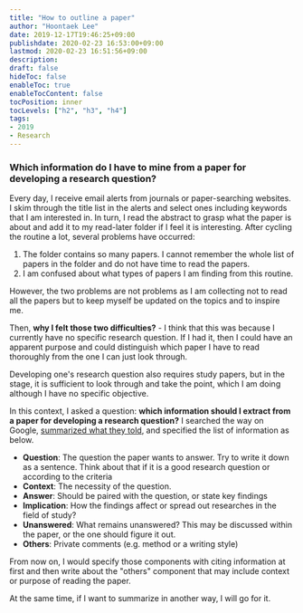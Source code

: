 ```yaml
---
title: "How to outline a paper"
author: "Hoontaek Lee"
date: 2019-12-17T19:46:25+09:00
publishdate: 2020-02-23 16:53:00+09:00
lastmod: 2020-02-23 16:51:56+09:00
description:
draft: false
hideToc: false
enableToc: true
enableTocContent: false
tocPosition: inner
tocLevels: ["h2", "h3", "h4"]
tags:
- 2019
- Research
---
```


### Which information do I have to mine from a paper for developing a research question? 

Every day, I receive email alerts from journals or paper-searching websites. I skim through the title list in the alerts and select ones including keywords that I am interested in. In turn, I read the abstract to grasp what the paper is about and add it to my read-later folder if I feel it is interesting. After cycling the routine a lot, several problems have occurred:

1. The folder contains so many papers. I cannot remember the whole list of papers in the folder and do not have time to read the papers. 
2. I am confused about what types of papers I am finding from this routine.

However, the two problems are not problems as I am collecting not to read all the papers but to keep myself be updated on the topics and to inspire me.  

Then, **why I felt those two difficulties?** - I think that this was because I currently have no specific research question. If I had it, then I could have an apparent purpose and could distinguish which paper I have to read thoroughly from the one I can just look through.  

Developing one's research question also requires study papers, but in the stage, it is sufficient to look through and take the point, which I am doing although I have no specific objective.  

In this context, I asked a question: **which information should I extract from a paper for developing a research question?** I searched the way on Google, [summarized what they told](http://www.naver.com), and specified the list of information as below.

- **Question**: The question the paper wants to answer. Try to write it down as a sentence. Think about that if it is a good research  question or according to the criteria 
- **Context**: The necessity of the question.
- **Answer**: Should be paired with the question, or state key findings 
- **Implication**: How the findings affect or spread out researches in the field of study?
- **Unanswered**: What remains unanswered? This may be discussed within the paper, or the one should figure it out.
- **Others**: Private comments (e.g. method or a writing style)

From now on, I would specify those components with citing information at first and then write about the "others" component that may include context or purpose of reading the paper.

At the same time, if I want to summarize in another way, I will go for it.